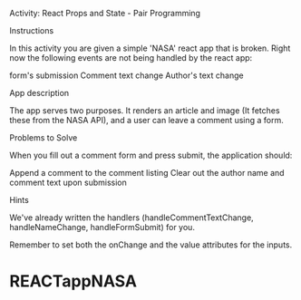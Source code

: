 Activity: React Props and State - Pair Programming

Instructions  

In this activity you are given a simple 'NASA' react app that is broken. Right now the following events are not being handled by the react app:

form's submission
Comment text change
Author's text change

App description  

The app serves two purposes. It renders an article and image (It fetches these from the NASA API), and a user can leave a comment using a form.

Problems to Solve  

When you fill out a comment form and press submit, the application should:

Append a comment to the comment listing
Clear out the author name and comment text upon submission

Hints  

We've already written the handlers (handleCommentTextChange, handleNameChange, handleFormSubmit) for you.

Remember to set both the onChange and the value attributes for the inputs.
# REACTappNASA
